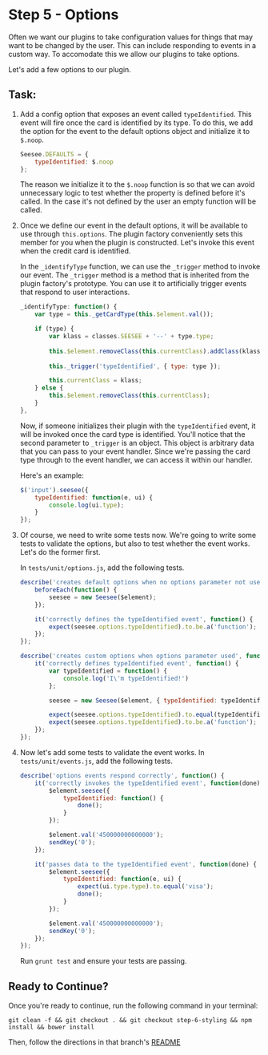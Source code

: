# Step 5 - Options

Often we want our plugins to take configuration values for things that may want to be changed by the user. This can include responding to events in a custom way. To accomodate this we allow our plugins to take options. 

Let's add a few options to our plugin. 

## Task:

1. Add a config option that exposes an event called `typeIdentified`. This event will fire once the card is identified by its type. To do this, we add the option for the event to the default options object and initialize it to `$.noop`. 

    ```js
    Seesee.DEFAULTS = {
        typeIdentified: $.noop
    };
    ```
    
    The reason we initialize it to the `$.noop` function is so that we can avoid unnecessary logic to test whether the property is defined before it's called. In the case it's not defined by the user an empty function will be called.
    
1. Once we define our event in the default options, it will be available to use through `this.options`. The plugin factory conveniently sets this member for you when the plugin is constructed. Let's invoke this event when the credit card is identified.

    In the `_identifyType` function, we can use the `_trigger` method to invoke our event. The `_trigger` method is a method that is inherited from the plugin factory's prototype. You can use it to artificially trigger events that respond to user interactions.

    ```js
    _identifyType: function() {
        var type = this._getCardType(this.$element.val());

        if (type) {
            var klass = classes.SEESEE + '--' + type.type;
        
            this.$element.removeClass(this.currentClass).addClass(klass);
            
            this._trigger('typeIdentified', { type: type });

            this.currentClass = klass;
        } else {
            this.$element.removeClass(this.currentClass);
        }
    },
    ```

    Now, if someone initializes their plugin with the `typeIdentified` event, it will be invoked once the card type is identified. You'll notice that the second parameter to `_trigger` is an object. This object is arbitrary data that you can pass to your event handler. Since we're passing the card type through to the event handler, we can access it within our handler.
    
    Here's an example:
    
    ```js
    $('input').seesee({
        typeIdentified: function(e, ui) {
            console.log(ui.type);
        }
    });
    ```
    
1. Of course, we need to write some tests now. We're going to write some tests to validate the options, but also to test whether the event works. Let's do the former first.

    In `tests/unit/options.js`, add the following tests.

    ```js
    describe('creates default options when no options parameter not used', function() {
        beforeEach(function() {
            seesee = new Seesee($element);
        });

        it('correctly defines the typeIdentified event', function() {
            expect(seesee.options.typeIdentified).to.be.a('function');
        });
    });

    describe('creates custom options when options parameter used', function() {
        it('correctly defines typeIdentified event', function() {
            var typeIdentified = function() {
                console.log('I\'m typeIdentified!')
            };

            seesee = new Seesee($element, { typeIdentified: typeIdentified });

            expect(seesee.options.typeIdentified).to.equal(typeIdentified);
            expect(seesee.options.typeIdentified).to.be.a('function');
        });
    });
    ```
    
1. Now let's add some tests to validate the event works. In `tests/unit/events.js`, add the following tests.

    ```js
    describe('options events respond correctly', function() {
        it('correctly invokes the typeIdentified event', function(done) {
            $element.seesee({
                typeIdentified: function() {
                    done();
                }
            });

            $element.val('450000000000000');
            sendKey('0');
        });

        it('passes data to the typeIdentified event', function(done) {
            $element.seesee({
                typeIdentified: function(e, ui) {
                    expect(ui.type.type).to.equal('visa');
                    done();
                }
            });

            $element.val('450000000000000');
            sendKey('0');
        });
    });
    ```
    
    Run `grunt test` and ensure your tests are passing.

## Ready to Continue?

Once you're ready to continue, run the following command in your terminal:

```cli
git clean -f && git checkout . && git checkout step-6-styling && npm install && bower install
```

Then, follow the directions in that branch's [README](https://github.com/mobify/workshops--building-a-plugin/blob/step-6-styling/README.md)
